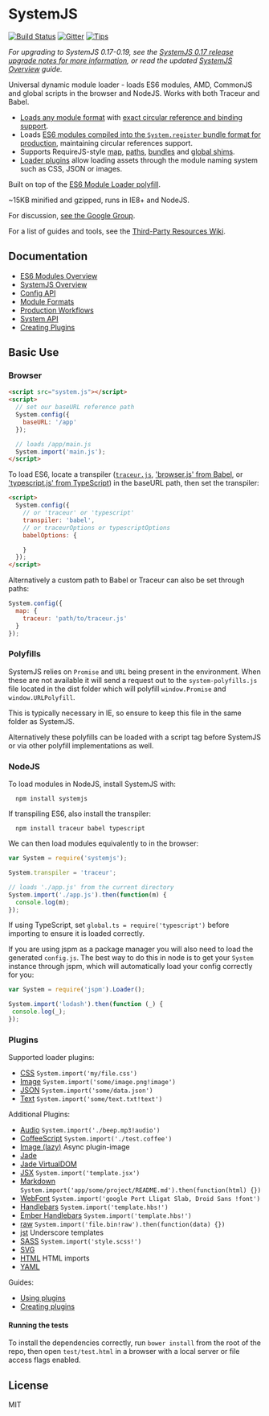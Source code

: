 SystemJS
========

[![Build Status][travis-image]][travis-url]
[![Gitter](https://badges.gitter.im/Join%20Chat.svg)](https://gitter.im/systemjs/systemjs?utm_source=badge&utm_medium=badge&utm_campaign=pr-badge&utm_content=badge) 
[![Tips](https://tips.60devs.com/images/button-black.svg)](https://tips.60devs.com/tip/33df4abbec4d39260f49015d2457eafe)

_For upgrading to SystemJS 0.17-0.19, see the [SystemJS 0.17 release upgrade notes for more information](https://github.com/systemjs/systemjs/releases/tag/0.17.0), or read the updated [SystemJS Overview](docs/overview.md) guide._

Universal dynamic module loader - loads ES6 modules, AMD, CommonJS and global scripts in the browser and NodeJS. Works with both Traceur and Babel.

* [Loads any module format](docs/module-formats.md) with [exact circular reference and binding support](https://github.com/ModuleLoader/es6-module-loader/blob/v0.17.0/docs/circular-references-bindings.md).
* Loads [ES6 modules compiled into the `System.register` bundle format for production](docs/production-workflows.md), maintaining circular references support.
* Supports RequireJS-style [map](docs/overview.md#map-config), [paths](https://github.com/ModuleLoader/es6-module-loader/blob/master/docs/loader-config.md#paths-implementation), [bundles](docs/production-workflows.md#bundle-extension) and [global shims](docs/module-formats.md#shim-dependencies).
* [Loader plugins](docs/overview.md#plugin-loaders) allow loading assets through the module naming system such as CSS, JSON or images.

Built on top of the [ES6 Module Loader polyfill](https://github.com/ModuleLoader/es6-module-loader).

~15KB minified and gzipped, runs in IE8+ and NodeJS.

For discussion, [see the Google Group](https://groups.google.com/group/systemjs).

For a list of guides and tools, see the [Third-Party Resources Wiki](https://github.com/systemjs/systemjs/wiki/Third-Party-Resources).

Documentation
---

* [ES6 Modules Overview](docs/es6-modules-overview.md)
* [SystemJS Overview](docs/overview.md)
* [Config API](docs/config-api.md)
* [Module Formats](docs/module-formats.md)
* [Production Workflows](docs/production-workflows.md)
* [System API](docs/system-api.md)
* [Creating Plugins](docs/creating-plugins.md)

Basic Use
---

### Browser

```html
<script src="system.js"></script>
<script>
  // set our baseURL reference path
  System.config({
    baseURL: '/app'
  });

  // loads /app/main.js
  System.import('main.js');
</script>
```

To load ES6, locate a transpiler ([`traceur.js`](https://github.com/jmcriffey/bower-traceur), ['browser.js' from Babel](https://github.com/babel/babel), or ['typescript.js' from TypeScript](https://github.com/Microsoft/TypeScript)) 
in the baseURL path, then set the transpiler:

```html
<script>
  System.config({
    // or 'traceur' or 'typescript'
    transpiler: 'babel',
    // or traceurOptions or typescriptOptions
    babelOptions: {

    }
  });
</script>
```

Alternatively a custom path to Babel or Traceur can also be set through paths:

```javascript
System.config({
  map: {
    traceur: 'path/to/traceur.js'
  }
});
```

### Polyfills

SystemJS relies on `Promise` and `URL` being present in the environment. When these are not available it will send a request out to the `system-polyfills.js` file located in the dist folder which will polyfill `window.Promise` and `window.URLPolyfill`.

This is typically necessary in IE, so ensure to keep this file in the same folder as SystemJS.

Alternatively these polyfills can be loaded with a script tag before SystemJS or via other polyfill implementations as well.

### NodeJS

To load modules in NodeJS, install SystemJS with:

```
  npm install systemjs
```

If transpiling ES6, also install the transpiler:

```
  npm install traceur babel typescript 
```

We can then load modules equivalently to in the browser:

```javascript
var System = require('systemjs');

System.transpiler = 'traceur';

// loads './app.js' from the current directory
System.import('./app.js').then(function(m) {
  console.log(m);
});
```

If using TypeScript, set `global.ts = require('typescript')` before importing to ensure it is loaded correctly.

If you are using jspm as a package manager you will also need to load the generated `config.js`. The best way to do this in node is to get your `System` instance through jspm, which will automatically load your config correctly for you:

```js
var System = require('jspm').Loader();

System.import('lodash').then(function (_) {
 console.log(_);
});
```

### Plugins

Supported loader plugins:

* [CSS](https://github.com/systemjs/plugin-css) `System.import('my/file.css')`
* [Image](https://github.com/systemjs/plugin-image) `System.import('some/image.png!image')`
* [JSON](https://github.com/systemjs/plugin-json) `System.import('some/data.json')`
* [Text](https://github.com/systemjs/plugin-text) `System.import('some/text.txt!text')`

Additional Plugins:

* [Audio](https://github.com/ozsay/plugin-audio) `System.import('./beep.mp3!audio')`
* [CoffeeScript](https://github.com/forresto/plugin-coffee) `System.import('./test.coffee')`
* [Image (lazy)](https://github.com/laurentgoudet/plugin-lazyimage) Async plugin-image
* [Jade](https://github.com/johnsoftek/plugin-jade)
* [Jade VirtualDOM](https://github.com/WorldMaker/system-jade-virtualdom)
* [JSX](https://github.com/floatdrop/plugin-jsx) `System.import('template.jsx')`
* [Markdown](https://github.com/guybedford/plugin-md) `System.import('app/some/project/README.md').then(function(html) {})`
* [WebFont](https://github.com/guybedford/plugin-font) `System.import('google Port Lligat Slab, Droid Sans !font')`
* [Handlebars](https://github.com/davis/plugin-hbs) `System.import('template.hbs!')`
* [Ember Handlebars](https://github.com/n-fuse/plugin-ember-hbs) `System.import('template.hbs!')`
* [raw](https://github.com/matthewbauer/plugin-raw) `System.import('file.bin!raw').then(function(data) {})`
* [jst](https://github.com/podio/plugin-jst) Underscore templates
* [SASS](https://github.com/screendriver/plugin-sass) `System.import('style.scss!')`
* [SVG](https://github.com/vuzonp/systemjs-plugin-svg)
* [HTML](https://github.com/Hypercubed/systemjs-plugin-html/) HTML imports
* [YAML](https://github.com/tb/plugin-yaml)

Guides:

* [Using plugins](docs/overview.md#plugin-loaders)
* [Creating plugins](docs/creating-plugins.md)

#### Running the tests

To install the dependencies correctly, run `bower install` from the root of the repo, then open `test/test.html` in a browser with a local server
or file access flags enabled.

License
---

MIT

[travis-url]: https://travis-ci.org/systemjs/systemjs
[travis-image]: https://travis-ci.org/systemjs/systemjs.svg?branch=master
